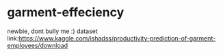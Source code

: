 # garment-effeciency
newbie, dont bully me :)
dataset link:https://www.kaggle.com/ishadss/productivity-prediction-of-garment-employees/download
